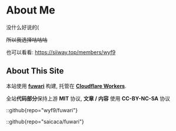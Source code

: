 # About Me

没什么好说的(

~~所以我选择咕咕咕~~

也可以看看: https://siiway.top/members/wyf9

## About This Site

本站使用 **[fuwari](https://github.com/saicaca/fuwari)** 构建, 托管在 **[Cloudflare Workers](https://workers.cloudflare.com)**.

全站**代码部分**保持上游 **MIT** 协议, **文章 / 内容** 使用 **CC-BY-NC-SA** 协议

::github{repo="wyf9/fuwari"}

::github{repo="saicaca/fuwari"}
